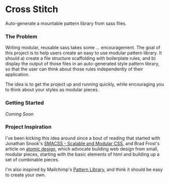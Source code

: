 # Cross Stitch
Auto-generate a mountable pattern library from sass files.


### The Problem
Writing modular, reusable sass takes some ... encouragement. The goal of this
project is to help users create an easy to use modular pattern library. It should
a) create a file structure scaffolding with boilerplate rules, and b) display
the output of those files in an auto-generated style pattern library, so that the
user can think about those rules independently of their application.

The idea is to get the project up and running quickly, while encouraging you to
think about your styles as modular pieces.


### Getting Started
_Coming Soon_


### Project Inspiration
I've been kicking this idea around since a bout of reading that started with Jonathan
Snook's [SMACSS - Scalable and Modular CSS](https://smacss.com/, 'SMACSS -
Scalable and Modular CSS'), and Brad Frost's article on [atomic
design](http://bradfrost.com/blog/post/atomic-web-design/, 'atomic design'), which
advocate building web design from small, modular pieces, starting with
the basic elements of html and building up a set of combinable pieces.

I'm also inspired by Mailchimp's [Pattern Library](http://ux.mailchimp.com/patterns),
and think it should be easy to create your own.